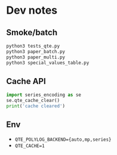 # Dev notes

## Smoke/batch
```bash
python3 tests_qte.py
python3 paper_batch.py
python3 paper_multi.py
python3 special_values_table.py
```

## Cache API
```python
import series_encoding as se
se.qte_cache_clear()
print('cache cleared')
```

## Env
- `QTE_POLYLOG_BACKEND={auto,mp,series}`
- `QTE_CACHE=1`
